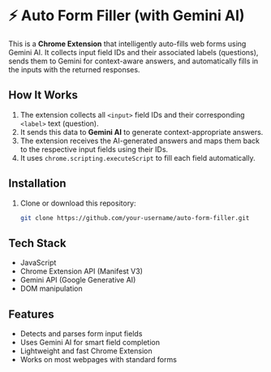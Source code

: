 # ⚡ Auto Form Filler (with Gemini AI)

This is a **Chrome Extension** that intelligently auto-fills web forms using Gemini AI. It collects input field IDs and their associated labels (questions), sends them to Gemini for context-aware answers, and automatically fills in the inputs with the returned responses.

## How It Works

1. The extension collects all `<input>` field IDs and their corresponding `<label>` text (question).
2. It sends this data to **Gemini AI** to generate context-appropriate answers.
3. The extension receives the AI-generated answers and maps them back to the respective input fields using their IDs.
4. It uses `chrome.scripting.executeScript` to fill each field automatically.

## Installation

1. Clone or download this repository:

   ```bash
   git clone https://github.com/your-username/auto-form-filler.git

## Tech Stack

- JavaScript
- Chrome Extension API (Manifest V3)
- Gemini API (Google Generative AI)
- DOM manipulation

## Features

-  Detects and parses form input fields
-  Uses Gemini AI for smart field completion
-  Lightweight and fast Chrome Extension
-  Works on most webpages with standard forms
